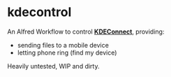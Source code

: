 # kdecontrol

An Alfred Workflow to control **[KDEConnect](https://community.kde.org/KDEConnect)**, providing:

- sending files to a mobile device
- letting phone ring (find my device)

Heavily untested, WIP and dirty.

